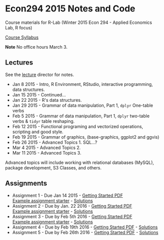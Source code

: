 # Econ294 2015 Notes and Code


Course materials for R-Lab (Winter 2015 Econ 294 - Applied Economics Lab, R focus)

[Course Syllabus](/Syllabus/econ294_syllabus.Rmd)

**Note** No office hours March 3. 


## Lectures

See the [lecture](/lecture/) director for notes.  

* Jan 8 2015 - Intro, R Environment, RStudio, interactive programming, data structures.
* Jan 15 2015 - Continued...
* Jan 22 2015 - R's data structures.
* Jan 29 2015 - Grammar of data manipulation, Part 1, `dplyr` One-table verbs 
* Feb 5 2015 - Grammar of data manipulation, Part 1, `dplyr` two-table verbs & `tidyr` table reshaping.
* Feb 12 2015 - Functional programing and vectorized operations, scripting and good style.
* Feb 19 2015 - Grammar of graphics, (base-graphics, ggplot2 and ggvis)
* Feb 26 2015 - Advanced Topics 1. SQL...?
* Mar 4 2015 - Advanced Topics 2. 
* Mar 11 2015 - Advanced Topics 3.

Advanced topics will include working with relational databases (MySQL), package development, S3 Classes, and others.

## Assignments 

* Assignment 1 - Due Jan 14 2015 - [Getting Started PDF](/Assignments/Econ_294_Assignment_1.pdf)<br>
[Example assignment starter](/Assignments/CurtisKephartAssignment1.R) - 
[Solutions](/Assignments/CurtisKephartAssignment1_Sol.R)
* Assignment 2 - Due by Jan. 22 2016 - [Getting Started PDF](/Assignments/Econ_294_Assignment_2.pdf)<br>
[Example assignment starter](/Assignments/CurtisKephartAssignment2Creator.R) - 
[Solutions](/Assignments/CurtisKephartAssignment2_Sol.R)
* Assignment 3 - Due by Feb 5th 2016 - [Getting Started PDF](/Assignments/Econ_294_Assignment_3.pdf)<br>
[Example assignment starter](/Assignments/CurtisKephartAssignment3Creator.R) - [Solutions](/Assignments/CurtisKephartAssignment3_Sol.R)
* Assignment 4 - Due by Feb 19th 2016 - [Getting Started PDF](/Assignments/Econ_294_Assignment_4.pdf) - [Solutions](/Assignments/CurtisKephartAssignment4_Sol.R)
* Assignment 5 - Due by Feb 26th 2016 - [Getting Started PDF](/Assignments/Econ_294_Assignment_5.pdf) - [Solutions](/Assignments/CurtisKephartAssignment5_Sol.R)
